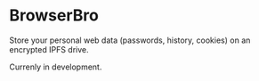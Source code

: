 # BrowserBro
Store your personal web data (passwords, history, cookies) on an encrypted IPFS drive.

Currenly in development.
